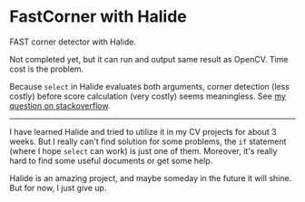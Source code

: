 # FastCorner with Halide
FAST corner detector with Halide.  

Not completed yet, but it can run and output same result as OpenCV. Time cost is the problem.

Because `select` in Halide evaluates both arguments, corner detection (less costly) before score calculation (very costly) seems meaningless. See [my question on stackoverflow](https://stackoverflow.com/questions/66792921/how-to-prevent-halide-select-from-evaluating-both-branches).

---

I have learned Halide and tried to utilize it in my CV projects for about 3 weeks. But I really can't find solution for some problems, the `if` statement (where I hope `select` can work) is just one of them. Moreover, it's really hard to find some useful documents or get some help.

Halide is an amazing project, and maybe someday in the future it will shine. But for now, I just give up.

